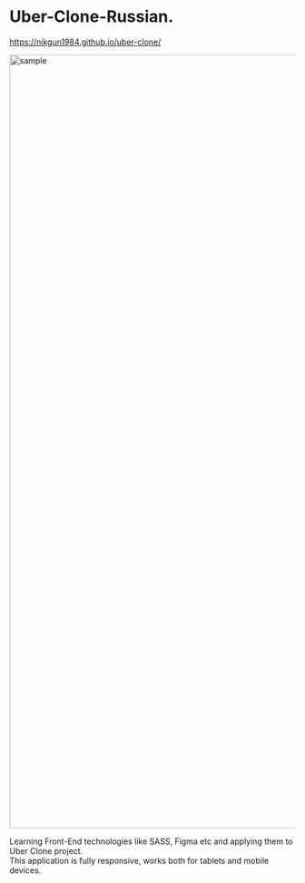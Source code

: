 # Uber-Clone-Russian. 

https://nikgun1984.github.io/uber-clone/

<img width="1363" alt="sample" src="https://user-images.githubusercontent.com/22064946/124528408-1b8e9100-ddd6-11eb-89ff-fc23a76db758.png">

Learning Front-End technologies like SASS, Figma etc and applying them to Uber Clone project.  
This application is fully responsive, works both for tablets and mobile devices.
